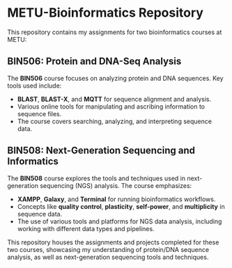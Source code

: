 # METU-Bioinformatics Repository

This repository contains my assignments for two bioinformatics courses at METU:

## BIN506: Protein and DNA-Seq Analysis
The **BIN506** course focuses on analyzing protein and DNA sequences. Key tools used include:
- **BLAST**, **BLAST-X**, and **MQTT** for sequence alignment and analysis.
- Various online tools for manipulating and ascribing information to sequence files.
- The course covers searching, analyzing, and interpreting sequence data.

## BIN508: Next-Generation Sequencing and Informatics
The **BIN508** course explores the tools and techniques used in next-generation sequencing (NGS) analysis. The course emphasizes:
- **XAMPP**, **Galaxy**, and **Terminal** for running bioinformatics workflows.
- Concepts like **quality control**, **plasticity**, **self-power**, and **multiplicity** in sequence data.
- The use of various tools and platforms for NGS data analysis, including working with different data types and pipelines.

This repository houses the assignments and projects completed for these two courses, showcasing my understanding of protein/DNA sequence analysis, as well as next-generation sequencing tools and techniques.

